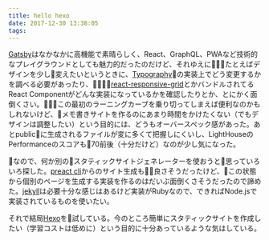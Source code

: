 ```yaml
---
title: hello hexo
date: 2017-12-30 13:38:05
tags:
---
```


[Gatsby](https://www.gatsbyjs.org/)はなかなかに高機能で素晴らしく、React、GraphQL、PWAなど技術的なプレイグラウンドとしても魅力的だったのだけど、それゆえにたとえばデザインを少し変えたいというときに、[Typography](http://kyleamathews.github.io/typography.js/)の実装上でどう変更するかを調べる必要があったり、[react-responsive-grid](https://github.com/KyleAMathews/react-responsive-grid)とかバンドルされてるReact Componentがどんな実装になっているかを確認したりとか、とにかく面倒くさい。この最初のラーニングカーブを乗り切ってしまえば便利なのかもしれないけど、メモ書きサイトを作るのにあまり時間をかけたくない（でもデザインは調整したい）という目的には、どうもオーバースペック感があった。あとpublicに生成されるファイルが変に多くて把握しにくいし、LightHouseのPerformanceのスコアも70前後（十分だけど）なのが少し気になった。

なので、何か別のスタティックサイトジェネレーターを使おうと思っていろいろ探した。[preact cli](https://github.com/developit/preact-cli)からのサイト生成も良さそうだったけど、この状態から個別のページを生成する実装を作るのはだいぶ面倒くさそうだったので諦めた。[jekyll](https://jekyllrb.com/)は必要十分な感じはあるけど実装がRubyなので、できればNode.jsで実装されているものを使いたい。

それで結局[Hexo](https://hexo.io/)を試している。今のところ簡単にスタティックサイトを作成したい（学習コストは低めに）という目的に十分あっているような気はしている。